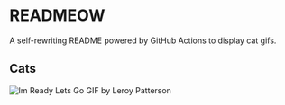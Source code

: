 # READMEOW

A self-rewriting README powered by GitHub Actions to display cat gifs.

## Cats

![Im Ready Lets Go GIF by Leroy Patterson](https://media3.giphy.com/media/CjmvTCZf2U3p09Cn0h/200.gif?cid=9acd02dagthvlv77otprs2r2poj41ljv1vwwf4ycg0vlpd08&ep=v1_gifs_search&rid=200.gif&ct=g)
